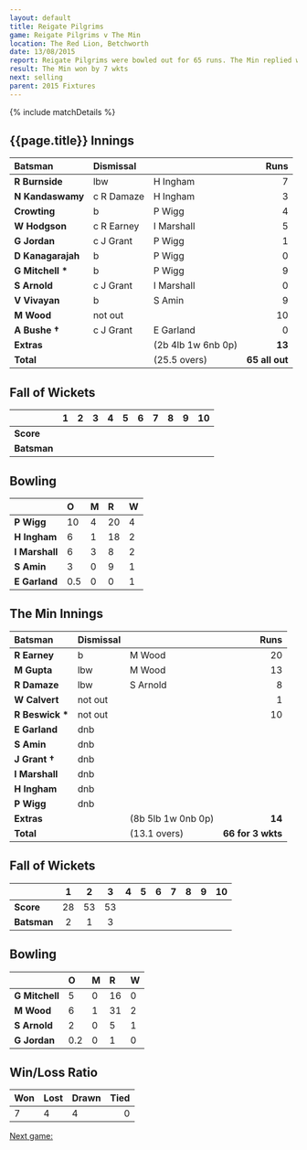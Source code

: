 ```yaml
---
layout: default
title: Reigate Pilgrims
game: Reigate Pilgrims v The Min
location: The Red Lion, Betchworth
date: 13/08/2015
report: Reigate Pilgrims were bowled out for 65 runs. The Min replied with 66 for 3 wkts
result: The Min won by 7 wkts
next: selling
parent: 2015 Fixtures
---
```


{% include matchDetails %}

## {{page.title}} Innings

| Batsman | Dismissal |  | Runs |
|:---|:---|---|---:|
| **R Burnside** | lbw | H Ingham | 7 |
| **N Kandaswamy** | c R Damaze | H Ingham | 3 |
| **Crowting** | b | P Wigg | 4 |
| **W Hodgson** | c R Earney | I Marshall | 5 |
| **G Jordan** | c J Grant | P Wigg | 1 |
| **D Kanagarajah** | b | P Wigg | 0 |
| **G Mitchell &#42;** | b | P Wigg | 9 |
| **S Arnold** | c J Grant | I Marshall | 0 |
| **V Vivayan** | b | S Amin | 9 |
| **M Wood** | not out |  | 10 |
| **A Bushe &#8224;** | c J Grant | E Garland | 0 |
| **Extras** | | (2b 4lb 1w 6nb 0p) | **13** |
| **Total** | | (25.5 overs) | **65 all out** |

## Fall of Wickets

| | 1 | 2 | 3 | 4 | 5 | 6 | 7 | 8 | 9 | 10 |
|---|:---:|:---:|:---:|:---:|:---:|:---:|:---:|:---:|:---:|:---:|
| **Score** |  |  |  |  |  |  |  |  |  |  |
| **Batsman** |  |  |  |  |  |  |  |  |  |  |

## Bowling

| | O | M | R | W |
|---|:---|:---|:---|:---|
| **P Wigg** | 10 | 4 | 20 | 4 |
| **H Ingham** | 6 | 1 | 18 | 2 |
| **I Marshall** | 6 | 3 | 8 | 2 |
| **S Amin** | 3 | 0 | 9 | 1 |
| **E Garland** | 0.5 | 0 | 0 | 1 |

## The Min Innings

| Batsman | Dismissal |  | Runs |
|:---|:---|---|---:|
| **R Earney** | b | M Wood | 20 |
| **M Gupta** | lbw | M Wood | 13 |
| **R Damaze** | lbw | S Arnold | 8 |
| **W Calvert** | not out |  | 1 |
| **R Beswick &#42;** | not out |  | 10 |
| **E Garland** | dnb |  |  |
| **S Amin** | dnb |  |  |
| **J Grant &#8224;** | dnb |  |  |
| **I Marshall** | dnb |  |  |
| **H Ingham** | dnb |  |  |
| **P Wigg** | dnb |  |  |
| **Extras** | | (8b 5lb 1w 0nb 0p) | **14** |
| **Total** | | (13.1 overs) | **66 for 3 wkts** |

## Fall of Wickets

| | 1 | 2 | 3 | 4 | 5 | 6 | 7 | 8 | 9 | 10 |
|---|:---:|:---:|:---:|:---:|:---:|:---:|:---:|:---:|:---:|:---:|
| **Score** | 28 | 53 | 53 |  |  |  |  |  |  |  |
| **Batsman** | 2 | 1 | 3 |  |  |  |  |  |  |  |

## Bowling

| | O | M | R | W |
|---|:---|:---|:---|:---|
| **G Mitchell** | 5 | 0 | 16 | 0 |
| **M Wood** | 6 | 1 | 31 | 2 |
| **S Arnold** | 2 | 0 | 5 | 1 |
| **G Jordan** | 0.2 | 0 | 1 | 0 |

## Win/Loss Ratio

| Won | Lost | Drawn | Tied |
|:---|:---|:---|---:|
| 7 | 4 | 4 | 0 |

[Next game:]({{page.next}})